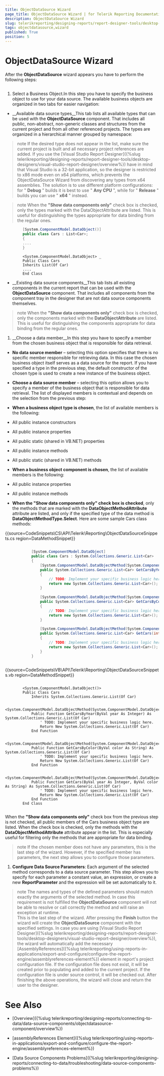 ```yaml
---
title: ObjectDataSource Wizard
page_title: ObjectDataSource Wizard | for Telerik Reporting Documentation
description: ObjectDataSource Wizard
slug: telerikreporting/designing-reports/report-designer-tools/desktop-designers/tools/data-source-wizards/objectdatasource-wizard
tags: objectdatasource,wizard
published: True
position: 5
---
```


# ObjectDataSource Wizard



After the __ObjectDataSource__ wizard appears you have to perform the following steps:       

## 

1. Select a Business Object.In this step you have to specify the business object to use for your data source. The available               business objects are organized in two tabs for easier navigation:             

* __Available data source types__This tab lists all available types that can be used with the __ObjectDataSource__ component. That                   includes all public, non-abstract, non-generic classes and structures from the current project and                   from all other referenced projects. The types are organized in a hierarchical manner grouped by namespace:                 

>note If the desired type does not appear in the list, make sure the current project is built and all                     necessary project references are added. If you use the [Visual Studio Report Designer]({%slug telerikreporting/designing-reports/report-designer-tools/desktop-designers/visual-studio-report-designer/overview%})                     have in mind that Visual Studio is a 32-bit application, so the designer is                     restricted to x86 mode even on x64 platforms, which prevents the ObjectDataSource Wizard from discovering any types from                     x64 assemblies. The solution is to use different platform configurations: for " __Debug__ "                     builds it is best to use " __Any CPU__ ", while for " __Release__ "                     builds you can use " __x64__ " instead.                   


>note When the  __"Show data components only"__  check box is checked, only the types marked with the DataObjectAttribute                     are listed. This is useful for distinguishing the types appropriate for data binding from the regular ones.                   


	
````C#
        [System.ComponentModel.DataObject()]
        public class Cars : List<Car>;
        {
        ....
        }
````



	
````VB.NET
        <System.ComponentModel.DataObject> _
        Public Class Cars
        Inherits List(Of Car)
        ....
        End Class
````



* __Existing data source components__This tab lists all existing components in the current report that can be used with the __ObjectDataSource__                   component. That includes all components from the component tray in the designer that are not data source                   components themselves.                 

>note When the  __"Show data components only"__  check box is checked, only the components marked with the  __DataObjectAttribute__  are listed. This is                     useful for distinguishing the components appropriate for data binding from the regular ones.                   


1. __Choose a data member__In this step you have to specify a member from the chosen business object that is responsible               for data retrieval.             

* __No data source member__ – selecting this option specifies that there is no specific member responsible                   for retrieving data. In this case the chosen business object itself serves as a data source for the report.                   If you have specified a type in the previous step, the default constructor of the chosen type is used to create                   a new instance of the business object.                 

* __Choose a data source member__ – selecting this option allows you to specify a member of the business object                   that is responsible for data retrieval. The list of displayed members is contextual and depends on the selection                   from the previous step:                 

* __When a business object type is chosen__, the list of available                       members is the following:                     

* All public instance constructors                         

* All public instance properties                         

* All public static (shared in VB.NET) properties                         

* All public instance methods                         

* All public static (shared in VB.NET) methods                         

* __When a business object component is chosen__, the list of available members                       is the following:                     

* All public instance properties                         

* All public instance methods                         

* __When the "Show data components only" check box is checked__, only the methods that are marked                       with the __DataObjectMethodAttribute__ attribute are listed, and only if the specified type of the data method                       is __DataObjectMethodType.Select__.                     Here are some sample Cars class methods:

{{source=CodeSnippets\CS\API\Telerik\Reporting\ObjectDataSourceSnippets.cs region=DataMethodSnippet}}
````C#
	
	        [System.ComponentModel.DataObject]
	        public class Cars : System.Collections.Generic.List<Car>
	        {
	            [System.ComponentModel.DataObjectMethod(System.ComponentModel.DataObjectMethodType.Select)]
	            public System.Collections.Generic.List<Car> GetCarsByYear(int year)
	            {
	                // TODO: Implement your specific business logic here.
	                return new System.Collections.Generic.List<Car>();
	            }
	
	            [System.ComponentModel.DataObjectMethod(System.ComponentModel.DataObjectMethodType.Select)]
	            public System.Collections.Generic.List<Car> GetCarsByColor(string color)
	            {
	                // TODO: Implement your specific business logic here.
	                return new System.Collections.Generic.List<Car>();
	            }
	
	            [System.ComponentModel.DataObjectMethod(System.ComponentModel.DataObjectMethodType.Select)]
	            public System.Collections.Generic.List<Car> GetCars(int year, string color)
	            {
	                // TODO: Implement your specific business logic here.
	                return new System.Collections.Generic.List<Car>();
	            }
	        }
	
````



{{source=CodeSnippets\VB\API\Telerik\Reporting\ObjectDataSourceSnippets.vb region=DataMethodSnippet}}
````VB
	
	    <System.ComponentModel.DataObject()>
	    Public Class Cars
	        Inherits System.Collections.Generic.List(Of Car)
	
	        <System.ComponentModel.DataObjectMethod(System.ComponentModel.DataObjectMethodType.Select)>
	        Public Function GetCarsByYear(ByVal year As Integer) As System.Collections.Generic.List(Of Car)
	            ' TODO: Implement your specific business logic here.
	            Return New System.Collections.Generic.List(Of Car)
	        End Function
	
	        <System.ComponentModel.DataObjectMethod(System.ComponentModel.DataObjectMethodType.Select)>
	        Public Function GetCarsByColor(ByVal color As String) As System.Collections.Generic.List(Of Car)
	            ' TODO: Implement your specific business logic here.
	            Return New System.Collections.Generic.List(Of Car)
	        End Function
	
	        <System.ComponentModel.DataObjectMethod(System.ComponentModel.DataObjectMethodType.Select)>
	        Public Function GetCars(ByVal year As Integer, ByVal color As String) As System.Collections.Generic.List(Of Car)
	            ' TODO: Implement your specific business logic here.
	            Return New System.Collections.Generic.List(Of Car)
	        End Function
	    End Class
	
````

When the __"Show data components only"__ check box from the previous step is not checked, all public members of the Cars business object type                   are listed. When the check box is checked, only the methods with the                   __DataObjectMethodAttribute__ attribute appear in the list. This is especially useful for filtering only the methods                   that are appropriate for data binding.                 

>note If the chosen member does not have any parameters, this is the last step of the wizard. However, if the specified member has parameters,                     the next step allows you to configure those parameters.                   


1. __Configure Data Source Parameters__:             Each argument of the selected method corresponds to a data source parameter. This step allows you to specify for each               parameter a constant value, an expression, or create a new __ReportParameter__ and the expression will be set automatically               to it.             

>note The names and types of the defined parameters should match exactly the arguments of the selected method. In case this requirement is not                 fulfilled the  __ObjectDataSource__  component will not be able to resolve or call correctly the method and will raise an                 exception at runtime.               
This is the last step of the wizard. After pressing the __Finish__               button the wizard will create the __ObjectDataSource__ component with the               specified settings. In case you are using               [Visual Studio Report Designer]({%slug telerikreporting/designing-reports/report-designer-tools/desktop-designers/visual-studio-report-designer/overview%}), the wizard will automatically add the necessary                [AssemblyReferences]({%slug telerikreporting/using-reports-in-applications/export-and-configure/configure-the-report-engine/assemblyreferences-element%}) element in report's project configuration file. If the configuration file               does not exist, it will be created prior to populating and added to the current project. If the configuration file is under source control, it will be checked out.               After finishing the above operations, the wizard will close and return the user to the designer.             

# See Also


 * [Overview]({%slug telerikreporting/designing-reports/connecting-to-data/data-source-components/objectdatasource-component/overview%})

 * [assemblyReferences Element]({%slug telerikreporting/using-reports-in-applications/export-and-configure/configure-the-report-engine/assemblyreferences-element%})

 * [Data Source Components Problems]({%slug telerikreporting/designing-reports/connecting-to-data/troubleshooting/data-source-components-problems%})
